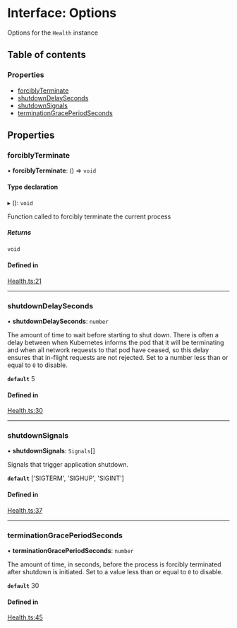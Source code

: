 # Interface: Options

Options for the `Health` instance

## Table of contents

### Properties

- [forciblyTerminate](options.md#forciblyterminate)
- [shutdownDelaySeconds](options.md#shutdowndelayseconds)
- [shutdownSignals](options.md#shutdownsignals)
- [terminationGracePeriodSeconds](options.md#terminationgraceperiodseconds)

## Properties

### forciblyTerminate

• **forciblyTerminate**: () => `void`

#### Type declaration

▸ (): `void`

Function called to forcibly terminate the current process

##### Returns

`void`

#### Defined in

[Health.ts:21](https://github.com/k8ts/health/blob/main/src/Health.ts#L21)

___

### shutdownDelaySeconds

• **shutdownDelaySeconds**: `number`

The amount of time to wait before starting to shut down. There is often a delay between when Kubernetes informs
the pod that it will be terminating and when all network requests to that pod have ceased, so this delay ensures
that in-flight requests are not rejected. Set to a number less than or equal to `0` to disable.

**`default`** 5

#### Defined in

[Health.ts:30](https://github.com/k8ts/health/blob/main/src/Health.ts#L30)

___

### shutdownSignals

• **shutdownSignals**: `Signals`[]

Signals that trigger application shutdown.

**`default`** ['SIGTERM', 'SIGHUP', 'SIGINT']

#### Defined in

[Health.ts:37](https://github.com/k8ts/health/blob/main/src/Health.ts#L37)

___

### terminationGracePeriodSeconds

• **terminationGracePeriodSeconds**: `number`

The amount of time, in seconds, before the process is forcibly terminated after shutdown is initiated. Set to a
value less than or equal to `0` to disable.

**`default`** 30

#### Defined in

[Health.ts:45](https://github.com/k8ts/health/blob/main/src/Health.ts#L45)
